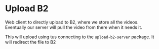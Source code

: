 # Upload B2

Web client to directly upload to B2, where we store all the videos.  
Eventually our server will pull the video from there when it needs it.

This will upload using tus connecting to the `upload-b2-server` package. It will redirect the file to B2
